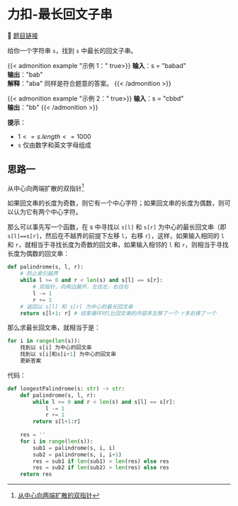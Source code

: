 # 力扣-最长回文子串 

    
:link: [题目链接](https://leetcode.cn/problems/longest-palindromic-substring)

给你一个字符串 `s`，找到 `s` 中最长的回文子串。

{{< admonition example "示例 1：" true>}}
**输入**：s = "babad"<br>
**输出**："bab"<br>
**解释**："aba" 同样是符合题意的答案。
{{< /admonition >}}

{{< admonition example "示例 2：" true>}}
**输入**：s = "cbbd"<br>
**输出**："bb"
{{< /admonition >}}

**提示**：

- $1 <= s.length <= 1000$
- `s` 仅由数字和英文字母组成

## 思路一 

从中心向两端扩散的双指针[^1]

如果回文串的长度为奇数，则它有一个中心字符；如果回文串的长度为偶数，则可以认为它有两个中心字符。

那么可以事先写一个函数，在 s 中寻找以 `s[l]` 和 `s[r]` 为中心的最长回文串（即 `s[l]==s[r]`，然后在不越界的前提下左移 `l`，右移 `r`），这样，如果输入相同的 `l` 和 `r`，就相当于寻找长度为奇数的回文串，如果输入相邻的 `l` 和 `r`，则相当于寻找长度为偶数的回文串：

```python
def palindrome(s, l, r):
    # 防止索引越界
    while l >= 0 and r < len(s) and s[l] == s[r]:
        # 双指针，向两边展开，左往左，右往右
        l -= 1
        r += 1
    # 返回以 s[l] 和 s[r] 为中心的最长回文串
    return s[l+1: r] # 结束循环时l比回文串的内容多左移了一个 r多右移了一个
```

那么求最长回文串，就相当于是：

```python
for i in range(len(s)):
    找到以 s[i] 为中心的回文串
    找到以 s[i]和s[i+1] 为中心的回文串
    更新答案
```

代码：

```python
def longestPalindrome(s: str) -> str:
    def palindrome(s, l, r):
        while l >= 0 and r < len(s) and s[l] == s[r]:
            l -= 1
            r += 1
        return s[l+1:r]
    
    res = ''
    for i in range(len(s)):
        sub1 = palindrome(s, i, i)
        sub2 = palindrome(s, i, i+1)
        res = sub1 if len(sub1) > len(res) else res
        res = sub2 if len(sub2) > len(res) else res
    return res
```

[^1]: [从中心向两端扩散的双指针](https://leetcode.cn/problems/longest-palindromic-substring/solutions/1490036/huan-huan-by-huan-huan-20-s8qb/)








